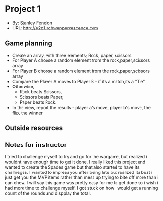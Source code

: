 # Project 1
+ By: Stanley Fenelon
+ URL: <http://e2p1.schweppervescence.com>

## Game planning
+ Create an array, with three elements; Rock, paper, scissors
+ For Player A choose a random element from the rock,paper,scissors array
+ For Player B choose a random element from the rock,paper,scissors array
+ Compare the Player A moves to Player B - if its a match,its a "Tie"
+ Otherwise, 
    - Rock beats Scissors, 
    - Scissors beats Paper, 
    - Paper beats Rock.
+ In the view, report the results - player a's move, player b's move, the flip, the winner


## Outside resources

## Notes for instructor
I tried to challenge myself to try and go for the wargame, but realized i wouldnt have enough time to get it done. I really liked this project and wanted to create the Spades game but that also started to have its challneges. I wanted to impress you after being late but realized its best i just get you the MVP items  rather than mess up trying to bite off more than i can chew. I will say this game was pretty easy for me to get done so i wish i had more time to challenge myself. I got stuck on how i would get a running count of the rounds and dispplay the total.